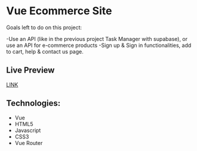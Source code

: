 # Vue Ecommerce Site

Goals left to do on this project: 

-Use an API (like in the previous project Task Manager with supabase), or use an API for e-commerce products
-Sign up & Sign in functionalities, add to cart, help & contact us page.

## Live Preview
[LINK](loading....)

## Technologies:
- Vue
- HTML5
- Javascript
- CSS3
- Vue Router